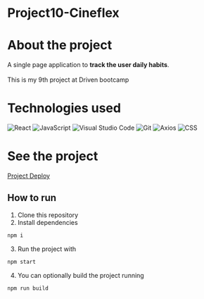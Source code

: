 # Project10-Cineflex

#  About the project
 A single page application to  **track the user daily habits**.<br />          
 This is my 9th project at Driven bootcamp
 

#  Technologies used
![React](https://img.shields.io/badge/React-20232A?style=for-the-badge&logo=react&logoColor=61DAFB)
![JavaScript](https://img.shields.io/badge/JavaScript-20232A?style=for-the-badge&logo=JavaScript&logoColor=61DAFB)
![Visual Studio Code](https://img.shields.io/badge/Visual%20Studio%20Code-0078d7.svg?style=for-the-badge&logo=visual-studio-code&logoColor=white)
![Git](https://img.shields.io/badge/git-%23F05033.svg?style=for-the-badge&logo=git&logoColor=white)
![Axios](https://img.shields.io/badge/axios-20232A?style=for-the-badge&logo=axios&logoColor=61DAFB)
![CSS](https://img.shields.io/badge/styled-components-20232A?style=for-the-badge&logo=styled-components&logoColor=61DAFB)


#  See the project
 <a href="project09-cineflex.vercel.app" target="_blank">Project Deploy</a>
 
## How to run

1. Clone this repository
2. Install dependencies
```bash
npm i
```
3. Run the project with
```bash
npm start
```
4. You can optionally build the project running
```bash
npm run build
```
